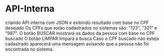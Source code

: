 # API-Interna
criando API interna com JSON e exibindo resultado com base no CPF desejado
Os CPFs que estão cadastrados no sistemas são: "123", "321" e "987".
O botão BUSCAR mostrará os dados da pessoa com base no CPF buscado
O botão LIMPAR limpará a busca
Caso o CPF buscado não esteja cadastrado aparecerá uma mensagem avisando que a pessoa não foi encontrada no sistema.
